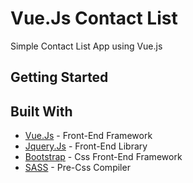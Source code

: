 # Vue.Js Contact List

Simple Contact List App using Vue.js

## Getting Started

## Built With

* [Vue.Js](https://vuejs.org/) - Front-End Framework
* [Jquery.Js](https://jquery.com/) - Front-End Library
* [Bootstrap](https://vuejs.org/) - Css Front-End Framework
* [SASS](http://sass-lang.com/) - Pre-Css Compiler


